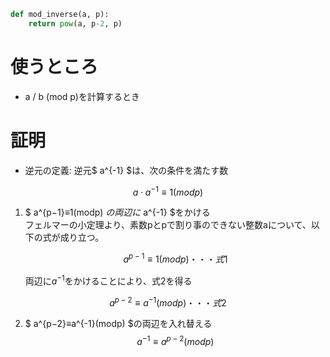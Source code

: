 ```python
def mod_inverse(a, p):
    return pow(a, p-2, p)
```

# 使うところ
- a / b (mod p)を計算するとき

# 証明
- 逆元の定義: 逆元$ a^{-1} $は、次の条件を満たす数

$$ a⋅a^{−1}≡1(modp) $$

1) $ a^{p−1}≡1(modp) $の両辺に$ a^{-1} $をかける   
    フェルマーの小定理より、素数pとpで割り事のできない整数aについて、以下の式が成り立つ。   
    
    $$ a^{p−1}≡1(modp) ・・・式1 $$   
    
    両辺に$a^{-1}$をかけることにより、式2を得る   
   
$$ a^{p−2}≡a^{−1}(modp) ・・・式2 $$   

2) $ a^{p−2}≡a^{-1}(modp) $の両辺を入れ替える   
$$ a^{-1}≡a^{p−2}(modp) $$